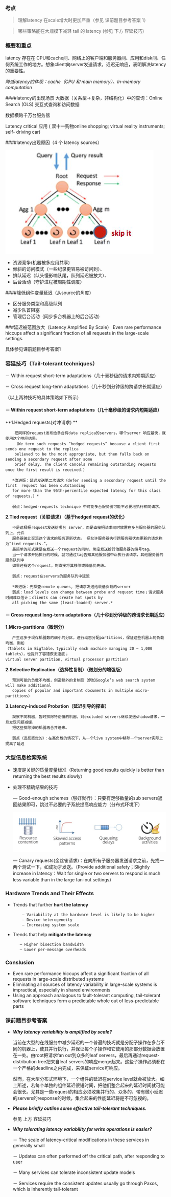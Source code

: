 

### 考点
>理解latency 在scale增大时更加严重（参见 课前题目参考答案 1）

>哪些策略能在大规模下减轻 tail 的  latency (参见 下方 容延技巧)


### 概要和重点
latency 存在在 CPU和cache间、网络上的客户端和服务器间、应用和disk间、任何系统工作的地方。想象client向server发送请求，迟迟无响应，表明解决latency的重要性。

*降低latency的体现：cache（CPU 和 main memory）、In-memory computation*

####latency的出现场景
  大数据（关系型->复杂，非结构化）中的查询：Online Search (OLS) 交互式查询和访问数据
  
  数据横跨千万台服务器
  
  Latency critical 应用 ( 双十一购物online shopping;
  virtual reality instruments;
  self- driving car) 


####latency出现原因（4 个 latency sources）

![](img/11-1.jpg)

- 资源竞争(机器被多应用共享)
- 倾斜的访问模式（一些纪录更容易被访问到）、
- 排队延迟（队头慢影响队尾，队列延迟被放大）、
- 后台活动（守护进程被周期性调度）

####降低组件变量延迟（从source的角度）

- 区分服务类型和高级队列
- 减少队首阻塞
- 管理后台活动（同步多台机器上的后台活动）

###延迟被范围放大（Latency Amplified By Scale）
Even rare performance hiccups affect a significant fraction of all requests in the large-scale settings.

具体参见课前题目参考答案1

### 容延技巧（Tail-tolerant techniques） 
 
 － Within request short-term adaptations（几十毫秒级的请求内短期适应）
 
 － Cross request long-term adaptations（几十秒到分钟级的跨请求长期适应）
 
 （以上两种技巧的具体策略如下所示）

#### **－ Within request short-term adaptations（几十毫秒级的请求内短期适应）**


**1.Hedged requests(对冲请求)
**
  
        把同样的request发布给多台有data replica的servers，哪个server 响应最快，就使用这个响应结果。
        （We term such requests “hedged requests” because a client first sends one request to the replica 
        believed to be the most appropriate, but then falls back on sending a secondary request after some 
        brief delay. The client cancels remaining outstanding requests once the first result is received.）
  
       *改进版：延迟发送第二次请求（defer sending a secondary request until the first  request has been outstanding
       for more than the 95th-percentile expected latency for this class of requests.）*
  
       弱点：hedged-requests technique 中可能多台服务器可能不必要地执行相同请求。  

**2.Tied request（关联请求）（基于hedged request的优化）**

       不是选择把request发送给哪台 server，而是直接把请求同时放置在多台服务器的服务队列上，允许
       服务器彼此交流这个请求的服务更新状态。 把允许服务器执行跨服务器状态更新的请求称为“tied requests.”。
       最简单的形式就是在发送一个request的同时，绑定发送给其他服务器的编号tag。
       当一个请求开始执行的时候，就可通过tag告知其他服务器中止执行该请求，其他服务器的服务队列中
       如果还有这个request，则直接将其移除或降低优先级。
     
       弱点：request在servers的服务队列中延迟 
  
       *改进版：先探查remote queues, 把请求发送给最低负载的server
       弱点：load levels can change between probe and request time；请求服务时间难以估计；clients can create hot spots by 
       all picking the same (least-loaded) server.*

#### **－ Cross request long-term adaptations（几十秒到分钟级的跨请求长期适应）**

**1.Micro-partitions（微划分）**


       产生远多于现存机器数的细小的分区，进行动态分配partitions，保证这些机器上的负载均衡，例如
    （Tablets in BigTable，typically each machine managing 20 ~ 1,000 tablets），也提升了容错恢复速度；
    virtual server partition, virtual processor partition）
    
**2.Selective Replication（选择性复制）（微划分的增强版）**

       预测可能的负载不均衡，创造额外的复制品（例如Google’s web search system will make additional 
       copies of popular and important documents in multiple micro-partitions）

**3.Latency-induced Probation（延迟引导的探查）**

       观察不同机器，暂时排除特别慢的机器，对excluded servers继续发送shadow请求，一旦发现问题减缓，
       把这些排除掉的机器再合并进来。
        
       弱点（违反直觉的）：在高负载的情况下，从一个live system中移除一个server实际上提高了延迟
       

### 大型信息检索系统

- 速度是关键的质量度量标准（Returning good results quickly is better than returning the best results slowly）

            
- 处理不精确结果的技巧  

    — Good-enough schemes（够好就行）：只要有足够数量的sub servers返回结果即可，跳过不必要的子系统提高响应能力（分布式环境下）
                    
   ![](img/11-2.jpg)
   
    — Canary requests(金丝雀请求)：在向所有子服务器发送请求之前，先找一两个测试一下，如成功才发送。（Provide additional safety；Slightly increase in latency：Wait for single or two servers to respond is much less variable than in the large fan-out settings）

### Hardware Trends and Their Effects

- Trends that further **hurt the latency**

          — Variability at the hardware level is likely to be higher
          — Device heterogeneity
          — Increasing system scale

- Trends that help **mitigate the latency**

         — Higher bisection bandwidth
         — Lower per-message overheads
         
### Conslusion

- Even rare performance hiccups affect a significant fraction of all requests in large-scale distributed systems
- Eliminating all sources of latency variability in large-scale systems is impractical, especially in shared environments
- Using an approach analogous to fault-tolerant computing, tail-tolerant software techniques form a predictable whole out of less-predictable parts
                            
### 课前题目参考答案

* ***Why latency variability is amplified by scale?***

   当前在大型的在线服务中减少延迟的一个普遍的技巧就是分配子操作在多台不同的机器上，使其并行执行，并保证每个子操作和它使用的那部分数据会放置在一处。由root把请求fan out到众多的leaf servers，最后再通过request-distribution tree把来自leaf servers的响应merge起来。这些子操作必须都在一个严格的deadline之内完成，来保证service可响应。
   
   然而，在大型分布式环境下，一个组件的延迟在service level就会被放大。如上所述，若每个单独的组件延迟很短时间，把他们整合起来的延迟时间就可能会很长。尤其是一些request的相应必须收集并行的、众多的、带有微小延迟的servers的response的时候，集合起来的性能延迟将是不可忽视的。
 
* ***Please briefly outline some effective tail-tolerant techniques.***

  参见  上方  容延技巧

* ***Why tolerating latency variability for write operations is easier?***
  
  － The scale of latency-critical modifications in these services in generally small
  
  － Updates can often performed off the critical path, after responding to user
  
  － Many services can tolerate inconsistent update models
  
  － Services require the consistent updates usually go through Paxos, which is inherently tail-tolerant
